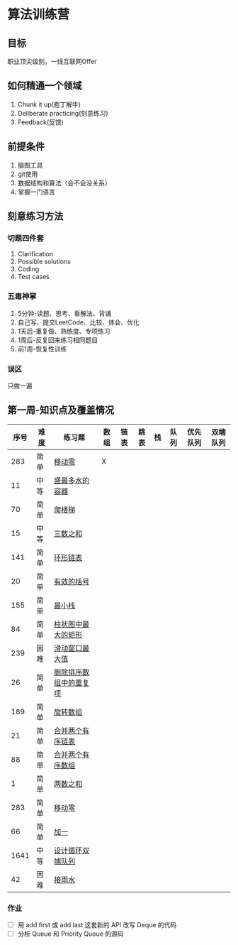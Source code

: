 # 算法训练营
## 目标
职业顶尖级别，一线互联网Offer
## 如何精通一个领域
1. Chunk it up(庖丁解牛)
2. Deliberate practicing(刻意练习)
3. Feedback(反馈)
## 前提条件
1. 脑图工具
2. git使用
3. 数据结构和算法（会不会没关系）
4. 掌握一门语言
## 刻意练习方法
### 切题四件套
1. Clarification
2. Possible solutions
3. Coding
4. Test cases
### 五毒神掌
1. 5分钟-读题、思考、看解法、背诵
2. 自己写、提交LeetCode、比较、体会、优化
3. 1天后-重复做、熟练度、专项练习
4. 1周后-反复回来练习相同题目
5. 前1周-恢复性训练
### 误区
只做一遍
## 第一周-知识点及覆盖情况
|序号|难度|练习题|数组|链表|跳表|栈|队列|优先队列|双端队列|
|---|---|---|---|---|---|---|---|---|---|
|283|简单|[移动零](https://leetcode-cn.com/problems/move-zeroes/)|X|||||||||
|11|中等|[盛最多水的容器](https://leetcode-cn.com/problems/container-with-most-water/)||||||||||
|70|简单|[爬楼梯](https://leetcode-cn.com/problems/climbing-stairs/)||||||||||
|15|中等|[三数之和](https://leetcode-cn.com/problems/3sum/)||||||||||
|141|简单|[环形链表](https://leetcode-cn.com/problems/linked-list-cycle/)||||||||||
|20|简单|[有效的括号](https://leetcode-cn.com/problems/valid-parentheses/)||||||||||
|155|简单|[最小栈](https://leetcode-cn.com/problems/min-stack/)||||||||||
|84|简单|[柱状图中最大的矩形](https://leetcode-cn.com/problems/largest-rectangle-in-histogram/)||||||||||
|239|困难|[滑动窗口最大值](https://leetcode-cn.com/problems/sliding-window-maximum/)||||||||||
|26|简单|[删除排序数组中的重复项](https://leetcode-cn.com/problems/remove-duplicates-from-sorted-array/)||||||||||
|189|简单|[旋转数组](https://leetcode-cn.com/problems/rotate-array/)||||||||||
|21|简单|[合并两个有序链表](https://leetcode-cn.com/problems/merge-two-sorted-lists/)||||||||||
|88|简单|[合并两个有序数组](https://leetcode-cn.com/problems/merge-sorted-array/)||||||||||
|1|简单|[两数之和](https://leetcode-cn.com/problems/two-sum/)||||||||||
|283|简单|[移动零](https://leetcode-cn.com/problems/move-zeroes/)||||||||||
|66|简单|[加一](https://leetcode-cn.com/problems/plus-one/)||||||||||
|1641|中等|[设计循环双端队列](https://leetcode.com/problems/design-circular-deque/)||||||||||
|42|困难|[接雨水](https://leetcode.com/problems/trapping-rain-water/)||||||||||
### 作业
- [ ] 用 add first 或 add last 这套新的 API 改写 Deque 的代码
- [ ] 分析 Queue 和 Priority Queue 的源码
